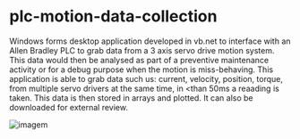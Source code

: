 # plc-motion-data-collection

Windows forms desktop application developed in vb.net to interface with an Allen Bradley PLC to grab data from a 3 axis servo drive motion system. This data would then be analysed as part of a preventive maintenance activity or for a debug purpose when the motion is miss-behaving. 
This application is able to grab data such us: current, velocity, position, torque, from multiple servo drivers at the same time, in <than 50ms a reaading is taken. This data is then stored in arrays and plotted. It can also be downloaded for external review. 

![imagem](https://github.com/JoaoPires92/plc-motion-data-collection/assets/165892597/dadbc0f3-07cf-4bba-bf63-60fa74ce2bf1)
